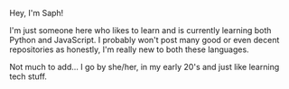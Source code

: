 Hey, I'm Saph!

I'm just someone here who likes to learn and is currently learning both Python and JavaScript.
I probably won't post many good or even decent repositories as honestly, I'm really new to both these languages.

Not much to add... I go by she/her, in my early 20's and just like learning tech stuff.
